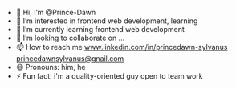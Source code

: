 - 👋 Hi, I’m @Prince-Dawn
- 👀 I’m interested in frontend web development, learning
- 🌱 I’m currently learning frontend web development
- 💞️ I’m looking to collaborate on ...
- 📫 How to reach me www.linkedin.com/in/princedawn-sylvanus princedawnsylvanus@gnail.com
- 😄 Pronouns: him, he
- ⚡ Fun fact: i'm a quality-oriented guy open to team work

<!---
Prince-Dawn/Prince-Dawn is a ✨ special ✨ repository because its `README.md` (this file) appears on your GitHub profile.
You can click the Preview link to take a look at your changes.
--->
